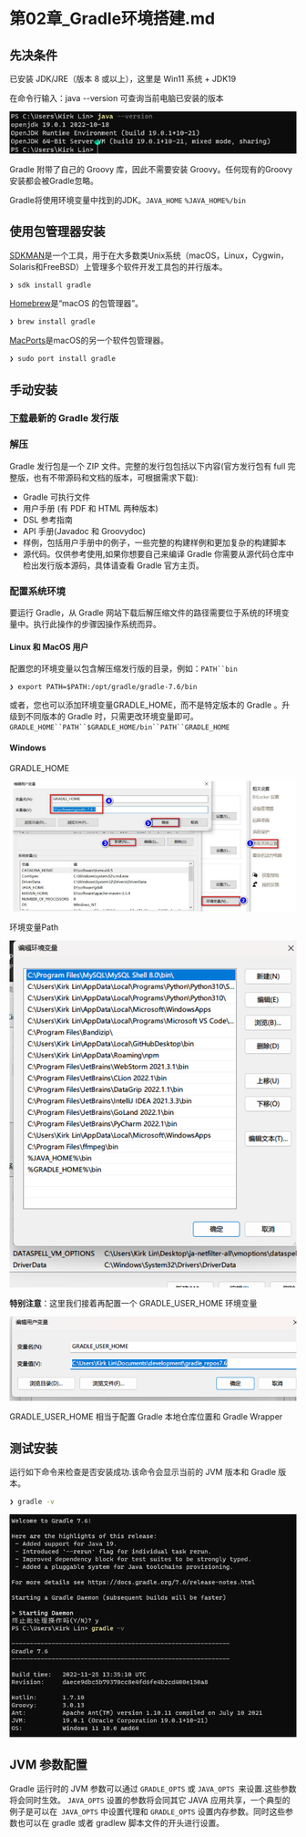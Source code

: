 # 第02章_Gradle环境搭建.md

## 先决条件

已安装 JDK/JRE（版本 8 或以上），这里是 Win11 系统 + JDK19

在命令行输入：java --version 可查询当前电脑已安装的版本

![image-20221127225232308](第02章_Gradle环境搭建.assets/image-20221127225232308.png)

Gradle 附带了自己的 Groovy 库，因此不需要安装 Groovy。任何现有的Groovy安装都会被Gradle忽略。

Gradle将使用环境变量中找到的JDK。`JAVA_HOME` `%JAVA_HOME%/bin`

## 使用包管理器安装

[SDKMAN](http://sdkman.io/)是一个工具，用于在大多数类Unix系统（macOS，Linux，Cygwin，Solaris和FreeBSD）上管理多个软件开发工具包的并行版本。

```bash
❯ sdk install gradle
```

[Homebrew](http://brew.sh/)是“macOS 的包管理器”。

```bash
❯ brew install gradle
```

[MacPorts](https://www.macports.org/)是macOS的另一个软件包管理器。

```bash
❯ sudo port install gradle
```

##  手动安装

###  [下载](https://gradle.org/releases)最新的 Gradle 发行版

### 解压

Gradle 发行包是一个 ZIP 文件。完整的发行包包括以下内容(官方发行包有 full 完整版，也有不带源码和文档的版本，可根据需求下载):

- Gradle 可执行文件
- 用户手册 (有 PDF 和 HTML 两种版本)
- DSL 参考指南
- API 手册(Javadoc 和 Groovydoc)
- 样例，包括用户手册中的例子，一些完整的构建样例和更加复杂的构建脚本
- 源代码。仅供参考使用,如果你想要自己来编译 Gradle 你需要从源代码仓库中检出发行版本源码，具体请查看 Gradle 官方主页。

### 配置系统环境

要运行 Gradle，从 Gradle 网站下载后解压缩文件的路径需要位于系统的环境变量中。执行此操作的步骤因操作系统而异。

#### Linux 和 MacOS 用户

配置您的环境变量以包含解压缩发行版的目录，例如：`PATH``bin`

```
❯ export PATH=$PATH:/opt/gradle/gradle-7.6/bin
```

或者，您也可以添加环境变量GRADLE_HOME，而不是特定版本的 Gradle 。升级到不同版本的 Gradle 时，只需更改环境变量即可。`GRADLE_HOME``PATH``$GRADLE_HOME/bin``PATH``GRADLE_HOME`

#### Windows

GRADLE_HOME

![image-20221127230621700](第02章_Gradle环境搭建.assets/image-20221127230621700.png)

环境变量Path

![image-20221127230816705](第02章_Gradle环境搭建.assets/image-20221127230816705.png)

**特别注意**：这里我们接着再配置一个 GRADLE_USER_HOME 环境变量

![image-20221127231004550](第02章_Gradle环境搭建.assets/image-20221127231004550.png)

GRADLE_USER_HOME 相当于配置 Gradle 本地仓库位置和 Gradle Wrapper

## 测试安装

运行如下命令来检查是否安装成功.该命令会显示当前的 JVM 版本和 Gradle 版本。

```bash
❯ gradle -v 
```

![image-20221127231122668](第02章_Gradle环境搭建.assets/image-20221127231122668.png)

## JVM 参数配置

Gradle 运行时的 JVM 参数可以通过 `GRADLE_OPTS` 或 `JAVA_OPTS `来设置.这些参数将会同时生效。 `JAVA_OPTS` 设置的参数将会同其它 JAVA 应用共享，一个典型的例子是可以在` JAVA_OPTS` 中设置代理和 `GRADLE_OPTS` 设置内存参数。同时这些参数也可以在 gradle 或者 gradlew 脚本文件的开头进行设置。